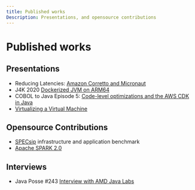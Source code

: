 ```yaml
---
title: Published works
Description: Presentations, and opensource contributions
---
```


# Published works

## Presentations

* Reducing Latencies: [Amazon Corretto and Micronaut](https://www.youtube.com/watch?v=1XJm7vwF3s8)
* J4K 2020 [Dockerized JVM on ARM64](https://www.youtube.com/watch?v=naz4LMS7U58)
* COBOL to Java Episode 5: [Code-level optimizations and the AWS CDK in Java](https://pages.awscloud.com/cobol-to-java-video-series.html)
* [Virtualizing a Virtual Machine](https://www.slideshare.net/adorepump/virtualizing-a-virtual-machine-presentation)

## Opensource Contributions

* [SPECsip](https://dl.acm.org/doi/abs/10.1145/2479871.2479938) infrastructure and application benchmark
* [Apache SPARK 2.0](https://spark.apache.org/releases/spark-release-2-0-0.html)

## Interviews

* Java Posse #243 [Interview with AMD Java Labs](http://javaposse.com/java_posse_243_interview_with_amd_java_labs)

